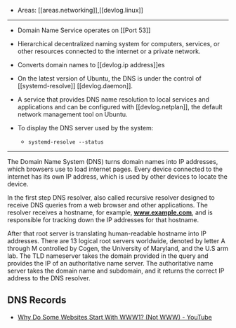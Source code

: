 
- Areas: [[areas.networking]],[[devlog.linux]]

---

- Domain Name Service operates on [[Port 53]]
- Hierarchical decentralized naming system for computers, services, or other resources connected to the internet or a private network.
- Converts domain names to [[devlog.ip address]]es

- On the latest version of Ubuntu, the DNS is under the control of [[systemd-resolve]] [[devlog.daemon]].
- A service that provides DNS name resolution to local services and applications and can be configured with [[devlog.netplan]], the default network management tool on Ubuntu.
- To display the DNS server used by the system:
  - `systemd-resolve --status`

---

The Domain Name System (DNS) turns domain names into IP addresses, which browsers use to load internet pages. Every device connected to the internet has its own IP address, which is used by other devices to locate the device.

In the first step DNS resolver, also called recursive resolver designed to receive DNS queries from a web browser and other applications. The resolver receives a hostname, for example, **www.example.com**, and is responsible for tracking down the IP addresses for that hostname.

After that root server is translating human-readable hostname into IP addresses. There are 13 logical root servers worldwide, denoted by letter A through M controlled by Cogen, the University of Maryland, and the U.S arm lab. The TLD nameserver takes the domain provided in the query and provides the IP of an authoritative name server. The authoritative name server takes the domain name and subdomain, and it returns the correct IP address to the DNS resolver.

## DNS Records

- [Why Do Some Websites Start With WWW1? (Not WWW) - YouTube](https://www.youtube.com/watch?v=8Fq-hsGYS-8)
